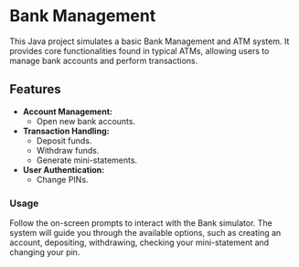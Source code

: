 # Bank Management 

This Java project simulates a basic Bank Management and ATM system. It provides core functionalities found in typical ATMs, allowing users to manage bank accounts and perform transactions.

## Features

* **Account Management:**
    * Open new bank accounts.
* **Transaction Handling:**
    * Deposit funds.
    * Withdraw funds.
    * Generate mini-statements.
* **User Authentication:**
    * Change PINs.

### Usage

Follow the on-screen prompts to interact with the Bank simulator. The system will guide you through the available options, such as creating an account, depositing, withdrawing, checking your mini-statement and changing your pin.
